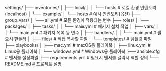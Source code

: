 settings/
├── inventories/
│   ├── local/
│   │   └── hosts           # 로컬 환경 인벤토리 (localhost)
│   └── example/
│       └── hosts           # 예시 인벤토리(옵션)
├── group_vars/
│   └── all.yml             # 모든 환경에 적용되는 변수
├── roles/
│   └── packages/
│       ├── tasks/
│       │   └── main.yml    # 패키지 설치 작업
│       ├── vars/
│       │   └── main.yml    # 패키지 목록 등 변수
│       ├── handlers/
│       │   └── main.yml    # 필요시 핸들러
│       ├── files/          # 직접 복사할 파일
│       └── templates/      # 템플릿 파일
├── playbooks/
│   ├── mac.yml             # macOS용 플레이북
│   ├── linux.yml           # Linux용 플레이북
│   └── windows.yml         # Windows용 플레이북
├── ansible.cfg             # 앤서블 설정파일
├── requirements.yml        # 필요시 앤서블 갤럭시 역할 정의
└── README.md               # 프로젝트 설명